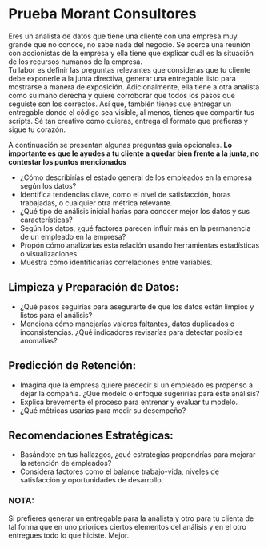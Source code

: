 # Prueba Morant Consultores
Eres un analista de datos que tiene una cliente con una empresa muy grande que no conoce, no sabe nada del negocio. Se acerca una reunión con accionistas de la empresa y ella tiene que explicar cuál es la situación de los recursos humanos de la empresa.  
Tu labor es definir las preguntas relevantes que consideras que tu cliente debe exponerle a la junta directiva, generar una entregable listo para mostrarse a manera de exposición. Adicionalmente, ella tiene a otra analista como su mano derecha y quiere corroborar que todos los pasos que seguiste son los correctos. Así que, también tienes que entregar un entregable donde el código sea visible, al menos, tienes que compartir tus scripts. 
Sé tan creativo como quieras, entrega el formato que prefieras y sigue tu corazón. 

A continuación se presentan algunas preguntas guía opcionales. **Lo importante es que le ayudes a tu cliente a quedar bien frente a la junta, no contestar los puntos mencionados**

* ¿Cómo describirías el estado general de los empleados en la empresa según los datos?
* Identifica tendencias clave, como el nivel de satisfacción, horas trabajadas, o cualquier otra métrica relevante.
* ¿Qué tipo de análisis inicial harías para conocer mejor los datos y sus características?
* Según los datos, ¿qué factores parecen influir más en la permanencia de un empleado en la empresa?
* Propón cómo analizarías esta relación usando herramientas estadísticas o visualizaciones.
* Muestra cómo identificarías correlaciones entre variables.


## Limpieza y Preparación de Datos:
* ¿Qué pasos seguirías para asegurarte de que los datos están limpios y listos para el análisis?
* Menciona cómo manejarías valores faltantes, datos duplicados o inconsistencias.
¿Qué indicadores revisarías para detectar posibles anomalías?

## Predicción de Retención:
* Imagina que la empresa quiere predecir si un empleado es propenso a dejar la compañía. ¿Qué modelo o enfoque sugerirías para este análisis?
* Explica brevemente el proceso para entrenar y evaluar tu modelo.
* ¿Qué métricas usarías para medir su desempeño?

## Recomendaciones Estratégicas:
* Basándote en tus hallazgos, ¿qué estrategias propondrías para mejorar la retención de empleados?
* Considera factores como el balance trabajo-vida, niveles de satisfacción y oportunidades de desarrollo.

### NOTA:
Si prefieres generar un entregable para la analista y otro para tu clienta de tal forma que en uno priorices ciertos elementos del análisis y en el otro entregues todo lo que hiciste. Mejor. 

